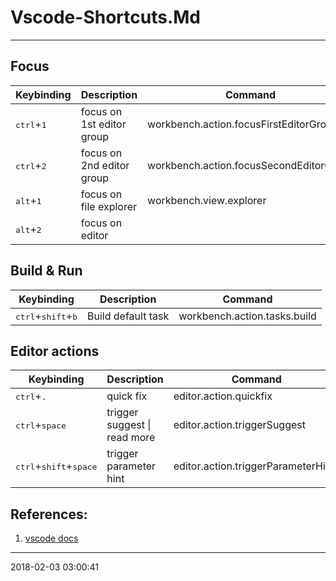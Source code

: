 # Vscode-Shortcuts.Md

----------------------------------------- 

## Focus
Keybinding|  Description|Command
----------|-------------|----------
<kbd>ctrl</kbd>+<kbd>1</kbd>   |  focus on 1st editor group | workbench.action.focusFirstEditorGroup
<kbd>ctrl</kbd>+<kbd>2</kbd>   |  focus on 2nd editor group | workbench.action.focusSecondEditorGroup
<kbd>alt</kbd>+<kbd>1</kbd>    |  focus on file explorer    | workbench.view.explorer
<kbd>alt</kbd>+<kbd>2</kbd>    |  focus on editor           |

## Build & Run

Keybinding |  Description|Command
-----------|-------------|--------
<kbd>ctrl</kbd>+<kbd>shift</kbd>+<kbd>b</kbd> | Build default task | workbench.action.tasks.build
                                        
## Editor actions
Keybinding |  Description|Command
-----------|-------------|--------
<kbd>ctrl</kbd>+<kbd>.</kbd> | quick fix | editor.action.quickfix
<kbd>ctrl</kbd>+<kbd>space</kbd> | trigger suggest \| read more | editor.action.triggerSuggest
<kbd>ctrl</kbd>+<kbd>shift</kbd>+<kbd>space</kbd> | trigger parameter hint | editor.action.triggerParameterHints

## References:

1. [vscode docs](http://vscode-docs1.readthedocs.io/en/latest/customization/keyboard-shortcuts/)
-----------------------------------------
2018-02-03 03:00:41
